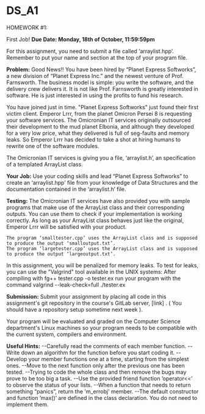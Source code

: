 # DS_A1

HOMEWORK #1:

First Job!
**Due Date:  Monday, 18th of October, 11:59:59pm**

For this assignment, you need to submit a file called ‘arraylist.hpp’. 
Remember to put your name and section at the top of your program file.

**Problem:**
Good News!!  You have been hired by “Planet Express Softworks”, a new division of “Planet Express Inc.” and the newest venture of Prof. Farnsworth. The business model is simple: you write the software, and the delivery crew delivers it.  It is not like Prof. Farnsworth is greatly interested in software. He is just interested in using the profits to fund his research.
 
You have joined just in time. "Planet Express Softworks" just found their first victim client. 
Emperor Lrrr, from the planet Omicron Persei 8 is requesting your software services. The Omicronian IT services originally outsourced their development to the mud planet Elbonia, and although they developed for a very low price, what they delivered is full of seg-faults and memory leaks. So Emperor Lrrr has decided to take a shot at hiring humans to rewrite one of the software modules. 

The Omicronian IT services is giving you a file, ‘arraylist.h’, an specification of a templated ArrayList class.

**Your Job:**
Use your coding skills and lead “Planet Express Softworks” to create an ‘arraylist.hpp’ file from your knowledge of Data Structures and the documentation contained in the ‘arraylist.h’ file.

**Testing:**
The Omicronian IT services have also provided you with sample programs that make use of the ArrayList class and their corresponding outputs. You can use them to check if your implementation is working correctly. As long as your ArrayList class behaves just like the original, Emperor Lrrr will be satisfied with your product.

    The program ‘smalltester.cpp’ uses the ArrayList class and is supposed to produce the output ‘smalloutput.txt’.
    The program ‘largetester.cpp’ uses the ArrayList class and is supposed to produce the output ‘largeoutput.txt’.

In this assignment, you will be penalized for memory leaks. To test for leaks, you can use the "Valgrind" tool available in the UNIX systems:
After compiling with     fg++ tester.cpp -o tester.ex 
run your program with the command     valgrind --leak-check=full ./tester.ex

**Submission:**
Submit your assignment by placing all code in this assignment's git repository in the course's GitLab server, [link] . ( You should have a repository setup sometime next week ).

Your program will be evaluated and graded on the Computer Science department's Linux machines so your program needs to be compatible with the current system, compilers and environment.  

**Useful Hints:**
--Carefully read the comments of each member function. 
--Write down an algorithm for the function before you start coding it. 
--Develop your member functions one at a time, starting from the simplest ones.
--Move to the next function only after the previous one has been tested. 
--Trying to code the whole class and then remove the bugs may prove to be too big a task.
--Use the provided friend function ’operator<<’ to observe the status of your lists.
--When a function that needs to return something “panics”, return the 'm_errobj' member.
--The default constructor and function ’max()’ are defined in the class declaration. You do not need to implement them.

